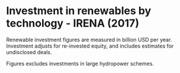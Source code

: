 # Investment in renewables by technology - IRENA (2017)

Renewable investment figures are measured in billion USD per year. Investment adjusts for re-invested equity, and includes estimates for undisclosed deals.

Figures excludes investments in large hydropower schemes.